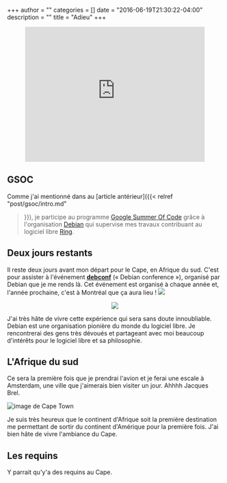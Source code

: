 +++
author = ""
categories = []
date = "2016-06-19T21:30:22-04:00"
description = ""
title = "Adieu"
+++

<div style="text-align:center"> <iframe width="420" height="315" src="https://www.youtube.com/embed/pZpTXJap6Fg" frameborder="0" allowfullscreen></iframe> </div>

## GSOC

Comme j'ai mentionné dans au [article antérieur]({{< relref "post/gsoc/intro.md"
>}}), je participe au programme [Google Summer Of Code][] grâce à l'organisation
[Debian][] qui supervise mes travaux contribuant au logiciel libre [Ring][].

[Google Summer Of Code]: https://developers.google.com/open-source/gsoc/
[Debian]: https://debian.org
[Ring]: https://ring.cx

## Deux jours restants

Il reste deux jours avant mon départ pour le Cape, en Afrique du sud. C'est
pour assister à l'événement **[debconf][]** (« Debian conference »), organisé par
Debian que je me rends là.  Cet événement est organisé à chaque année et,
l'année prochaine, c'est à Montréal que ça aura lieu ! ![](/img/quebec.gif)

<div style="text-align:center"> <img src="/img/debconf.png"/> </div>

J'ai très hâte de vivre cette expérience qui sera sans doute innoubliable.
Debian est une organisation pionière du monde du logiciel libre. Je rencontrerai
des gens très dévoués et partageant avec moi beaucoup d'intérêts pour le
logiciel libre et sa philosophie.

[debconf]: https://debconf16.debconf.org/

## L'Afrique du sud

Ce sera la première fois que je prendrai l'avion et je ferai une escale à
Amsterdam, une ville que j'aimerais bien visiter un jour. Ahhhh Jacques
Brel.

![image de Cape Town](/img/cape.town.jpg)

Je suis très heureux que le continent d'Afrique soit la première destination me
permettant de sortir du continent d'Amérique pour la première fois. J'ai bien
hâte de vivre l'ambiance du Cape.

## Les requins

Y parrait qu'y'a des requins au Cape.
